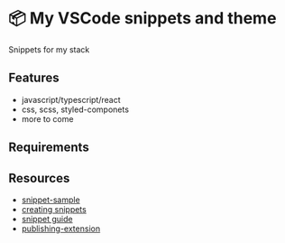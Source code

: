 # 📦 My VSCode snippets and theme

Snippets for my stack

## Features

- javascript/typescript/react
- css, scss, styled-componets
- more to come

## Requirements

## Resources

- [snippet-sample](https://github.com/microsoft/vscode-extension-samples/tree/main/snippet-sample)
- [creating snippets](https://code.visualstudio.com/docs/editor/userdefinedsnippets#_creating-your-own-snippets)
- [snippet guide](https://code.visualstudio.com/api/language-extensions/snippet-guide)
- [publishing-extension](https://code.visualstudio.com/api/working-with-extensions/publishing-extension)
